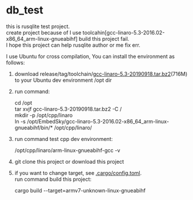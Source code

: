 # db_test

this is rusqlite test project. <br />
create project because of I use toolcahin[gcc-linaro-5.3-2016.02-x86_64_arm-linux-gnueabihf] build this project
fail.<br />
I hope this project can help rusqlite author or me fix err.

I use Ubuntu for cross compilation, You can install the environment as follows:

1. download release/tag/toolchain/<a href="https://github.com/lifeRobot/db_test/releases/download/toolchain/gcc-linaro-5.3-20190918.tar.bz2">gcc-linaro-5.3-20190918.tar.bz2</a>(716M) to your Ubuntu dev environment /opt dir
2. run command:


    cd /opt<br />
    tar xvjf gcc-linaro-5.3-20190918.tar.bz2 -C /<br />
    mkdir -p /opt/cpp/linaro<br />
    ln -s /opt/EmbedSky/gcc-linaro-5.3-2016.02-x86_64_arm-linux-gnueabihf/bin/* /opt/cpp/linaro/<br />
3. run command test cpp dev environment:


    /opt/cpp/linaro/arm-linux-gnueabihf-gcc -v
4. git clone this project or download this project
5. if you want to change target, see
   <a href="https://github.com/lifeRobot/db_test/tree/master/.cargo/config.html">.cargo/config.toml</a>.
   <br />
   run command build this project:


    cargo build --target=armv7-unknown-linux-gnueabihf
